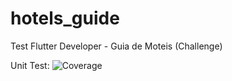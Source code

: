 # hotels_guide
 Test Flutter Developer - Guia de Moteis (Challenge)


Unit Test: ![Coverage](https://github.com/nekomaruh/hotels_guide/tree/feature/unit_test/coverage_badge.svg?sanitize=true)